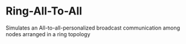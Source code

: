 # Ring-All-To-All
Simulates an All-to-all-personalized broadcast communication among nodes arranged in a ring topology

